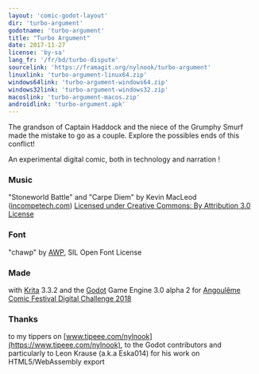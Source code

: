 ```yaml
---
layout: 'comic-godot-layout'
dir: 'turbo-argument'
godotname: 'turbo-argument'
title: "Turbo Argument"
date: 2017-11-27
license: 'by-sa'
lang_fr: '/fr/bd/turbo-dispute'
sourcelink: 'https://framagit.org/nylnook/turbo-argument'
linuxlink: 'turbo-argument-linux64.zip'
windows64link: 'turbo-argument-windows64.zip'
windows32link: 'turbo-argument-windows32.zip'
macoslink: 'turbo-argument-macos.zip'
androidlink: 'turbo-argument.apk'
---
```


The grandson of Captain Haddock and the niece of the Grumphy Smurf made the mistake to go as a couple. Explore the possibles ends of this conflict!

An experimental digital comic, both in technology and narration !

### Music  
"Stoneworld Battle" and "Carpe Diem" by Kevin MacLeod ([incompetech.com](http://incompetech.com/))
[Licensed under Creative Commons: By Attribution 3.0 License](http://creativecommons.org/licenses/by/3.0/,creativecommons.org/licenses/by/3.0/)

### Font  
"chawp" by [AWP](http:/www.awpny.com), SIL Open Font License   

### Made
with [Krita](http://krita.org/) 3.3.2 and the [Godot](https://godotengine.org/) Game Engine 3.0 alpha 2
for [Angoulême Comic Festival Digital Challenge 2018](http://www.bdangouleme.com/1184,edition-2018-du-concours-challenge-digital)

### Thanks
to my tippers on [www.tipeee.com/nylnook](https://www.tipeee.com/nylnook), to the Godot contributors
and particularly to Leon Krause (a.k.a Eska014) for his work on HTML5/WebAssembly export
